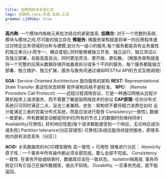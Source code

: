 ```yaml
---
title: 互联网技术术语汇总
tags: 互联网,java,术语,总结,汇总
grammar_cjkRuby: true
---
```



**高内聚:** 一个模块内格格元素批次结合的紧密度高.
**低耦合:** 对于一个完整的系统,模块与模块之间,尽可能的独立存在
**微服务:** 微服务架构就是将单一的应用程序通过对特定业务领域的分析与建模,划分为一组小的服务,每个服务都是具有业务属性的独立单元(小而专一、耦合度低),同时能够被独立开发、独立运行、独立测试以及独立部署，且能高度自治。同时更加灵活、更开放、更松散。
[微服务架构就是将一个完整的应用从数据存储开始垂直拆分成多个不同的服务，每个服务都能独立部署、独立维护、独立扩展，服务与服务间通过诸如RESTful API的方式互相调用]


**SOA:**  Service-Oriented Architecture 面向服务的架构
 **REST:** Representational State Transfer 表述性状态转移 软件架构风格不是标准。
 **RPC:** （Remote Procedure Call Protocol）——远程过程调用协议，它是一种通过网络从远程计算机程序上请求服务，而不需要了解底层网络技术的协议
 **CAP原理:**  任何分布式系统只可同时满足二点，没法三者兼顾。忠告：架构师不要将精力浪费在如何	  		     设计能满足三者的完美分布式系统，而是应该进行取舍
Consistency(一致性), 数据一致更新，所有数据变动都是同步的[所有的节点上的数据时刻保持同步]
Availability(可用性), 好的响应性能[每个请求都能接受到一个响应，无论响应成功或失败]
Partition tolerance(分区容错性) 可靠性[系统应能持续提供服务，即使系统内部有消息丢失（分区）]

**ACID:** 
关系数据库的ACID模型拥有 高一致性 + 可用性 很难进行分区：
Atomicity原子性：一个事务中所有操作都必须全部完成，要么全部不完成。
Consistency一致性. 在事务开始或结束时，数据库应该在一致状态。
Isolation隔离层. 事务将假定只有它自己在操作数据库，彼此不知晓。
Durability. 一旦事务完成，就不能返回。